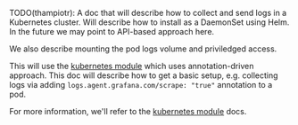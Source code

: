 TODO(thampiotr): A doc that will describe how to collect and send logs in a Kubernetes cluster.
Will describe how to install as a DaemonSet using Helm. In the future we may point to API-based approach here.

We also describe mounting the pod logs volume and priviledged access.

This will use the [kubernetes module](https://github.com/grafana/agent-modules/tree/main/modules/kubernetes)
which uses annotation-driven approach. This doc will describe how to get a 
basic setup, e.g. collecting logs via adding `logs.agent.grafana.com/scrape: "true"` annotation to a pod.

For more information, we'll refer to the [kubernetes module](https://github.com/grafana/agent-modules/tree/main/modules/kubernetes) docs.
